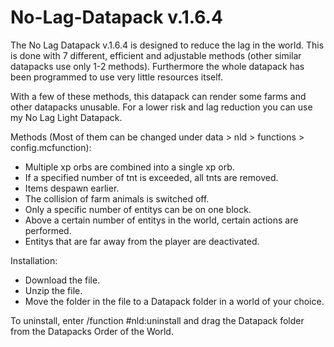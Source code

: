 # No-Lag-Datapack v.1.6.4

The No Lag Datapack v.1.6.4 is designed to reduce the lag in the world. This is done with 7 different, efficient and adjustable methods (other similar datapacks use only 1-2 methods). Furthermore the whole datapack has been programmed to use very little resources itself.

With a few of these methods, this datapack can render some farms and other datapacks unusable. For a lower risk and lag reduction you can use my No Lag Light Datapack.

Methods (Most of them can be changed under data > nld > functions > config.mcfunction):
 - Multiple xp orbs are combined into a single xp orb.
 - If a specified number of tnt is exceeded, all tnts are removed.
 - Items despawn earlier.
 - The collision of farm animals is switched off.
 - Only a specific number of entitys can be on one block.
 - Above a certain number of entitys in the world, certain actions are performed.
 - Entitys that are far away from the player are deactivated.

Installation:
 - Download the file.
 - Unzip the file.
 - Move the folder in the file to a Datapack folder in a world of your choice.

 To uninstall, enter /function #nld:uninstall and drag the Datapack folder from the Datapacks Order of the World.
